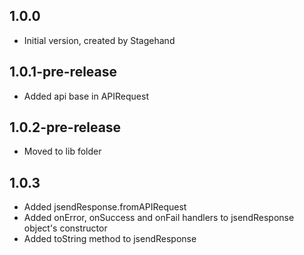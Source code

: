 ## 1.0.0

- Initial version, created by Stagehand

## 1.0.1-pre-release

- Added api base in APIRequest

## 1.0.2-pre-release

- Moved to lib folder

## 1.0.3

- Added jsendResponse.fromAPIRequest
- Added onError, onSuccess and onFail handlers to jsendResponse object's constructor
- Added toString method to jsendResponse